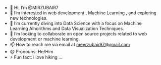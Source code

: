 - 👋 Hi, I’m @MIRZUBAIR7
- 👀 I’m interested in web development , Machine Learning , and exploring new technologies.
- 🌱 I’m currently diving into Data Science with a focus on Machine Learning Alhorithms and Data Visualization Techniques.
- 💞️ I’m looking to collaborate on open source projects related to web development or machine learning.
- 📫 How to reach me via email at meerzubair97@gmail.com
- 😄 Pronouns: He/Him
- ⚡ Fun fact: i love hiking ...

<!---
MIRZUBAIR7/MIRZUBAIR7 is a ✨ special ✨ repository because its `README.md` (this file) appears on your GitHub profile.
You can click the Preview link to take a look at your changes.
--->
